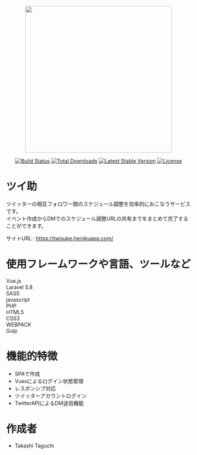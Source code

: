 <p align="center"><img src="https://res.cloudinary.com/dtfbvvkyp/image/upload/v1566331377/laravel-logolockup-cmyk-red.svg" width="400"></p>

<p align="center">
<a href="https://travis-ci.org/laravel/framework"><img src="https://travis-ci.org/laravel/framework.svg" alt="Build Status"></a>
<a href="https://packagist.org/packages/laravel/framework"><img src="https://poser.pugx.org/laravel/framework/d/total.svg" alt="Total Downloads"></a>
<a href="https://packagist.org/packages/laravel/framework"><img src="https://poser.pugx.org/laravel/framework/v/stable.svg" alt="Latest Stable Version"></a>
<a href="https://packagist.org/packages/laravel/framework"><img src="https://poser.pugx.org/laravel/framework/license.svg" alt="License"></a>
</p>

# ツイ助

ツイッターの相互フォロワー間のスケジュール調整を効率的におこなうサービスです。<br>
イベント作成からDMでのスケジュール調整URLの共有までをまとめて完了することができます。<br>

サイトURL : https://twisuke.herokuapp.com/


# 使用フレームワークや言語、ツールなど

Vue.js<br>
Laravel 5.8<br>
SASS<br>
javascript<br>
PHP<br>
HTML5<br>
CSS3<br>
WEBPACK<br>
Gulp<br>
           
# 機能的特徴

* SPAで作成<br>
* Vuexによるログイン状態管理<br>
* レスポンシブ対応<br>
* ツイッターアカウントログイン<br>
* TwitterAPIによるDM送信機能<br>

# 作成者

* Takashi Taguchi
